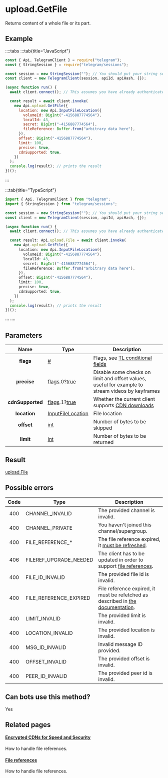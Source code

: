 # upload.GetFile

Returns content of a whole file or its part.

## Example

::::tabs
:::tab{title="JavaScript"}

```js
const { Api, TelegramClient } = require("telegram");
const { StringSession } = require("telegram/sessions");

const session = new StringSession(""); // You should put your string session here
const client = new TelegramClient(session, apiId, apiHash, {});

(async function run() {
  await client.connect(); // This assumes you have already authenticated with .start()

  const result = await client.invoke(
    new Api.upload.GetFile({
      location: new Api.InputFileLocation({
        volumeId: BigInt("-4156887774564"),
        localId: 43,
        secret: BigInt("-4156887774564"),
        fileReference: Buffer.from("arbitrary data here"),
      }),
      offset: BigInt("-4156887774564"),
      limit: 100,
      precise: true,
      cdnSupported: true,
    })
  );
  console.log(result); // prints the result
})();
```

:::

:::tab{title="TypeScript"}

```ts
import { Api, TelegramClient } from "telegram";
import { StringSession } from "telegram/sessions";

const session = new StringSession(""); // You should put your string session here
const client = new TelegramClient(session, apiId, apiHash, {});

(async function run() {
  await client.connect(); // This assumes you have already authenticated with .start()

  const result: Api.upload.File = await client.invoke(
    new Api.upload.GetFile({
      location: new Api.InputFileLocation({
        volumeId: BigInt("-4156887774564"),
        localId: 43,
        secret: BigInt("-4156887774564"),
        fileReference: Buffer.from("arbitrary data here"),
      }),
      offset: BigInt("-4156887774564"),
      limit: 100,
      precise: true,
      cdnSupported: true,
    })
  );
  console.log(result); // prints the result
})();
```

:::
::::

## Parameters

|       Name       | Type                                                                                                                              | Description                                                                                             |
| :--------------: | --------------------------------------------------------------------------------------------------------------------------------- | ------------------------------------------------------------------------------------------------------- |
|    **flags**     | [#](https://core.telegram.org/type/%23)                                                                                           | Flags, see [TL conditional fields](https://core.telegram.org/mtproto/TL-combinators#conditional-fields) |
|   **precise**    | [flags](https://core.telegram.org/mtproto/TL-combinators#conditional-fields).0?[true](https://core.telegram.org/constructor/true) | Disable some checks on limit and offset values, useful for example to stream videos by keyframes        |
| **cdnSupported** | [flags](https://core.telegram.org/mtproto/TL-combinators#conditional-fields).1?[true](https://core.telegram.org/constructor/true) | Whether the current client supports [CDN downloads](https://core.telegram.org/cdn)                      |
|   **location**   | [InputFileLocation](https://core.telegram.org/type/InputFileLocation)                                                             | File location                                                                                           |
|    **offset**    | [int](https://core.telegram.org/type/int)                                                                                         | Number of bytes to be skipped                                                                           |
|    **limit**     | [int](https://core.telegram.org/type/int)                                                                                         | Number of bytes to be returned                                                                          |

## Result

[upload.File](https://core.telegram.org/type/upload.File)

## Possible errors

| Code | Type                   | Description                                                                                                                     |
| :--: | ---------------------- | ------------------------------------------------------------------------------------------------------------------------------- |
| 400  | CHANNEL_INVALID        | The provided channel is invalid.                                                                                                |
| 400  | CHANNEL_PRIVATE        | You haven't joined this channel/supergroup.                                                                                     |
| 400  | FILE_REFERENCE\_\*     | The file reference expired, it [must be refreshed](https://core.telegram.org/api/file_reference).                               |
| 406  | FILEREF_UPGRADE_NEEDED | The client has to be updated in order to support [file references](https://core.telegram.org/api/file_reference).               |
| 400  | FILE_ID_INVALID        | The provided file id is invalid.                                                                                                |
| 400  | FILE_REFERENCE_EXPIRED | File reference expired, it must be refetched as described in [the documentation](https://core.telegram.org/api/file_reference). |
| 400  | LIMIT_INVALID          | The provided limit is invalid.                                                                                                  |
| 400  | LOCATION_INVALID       | The provided location is invalid.                                                                                               |
| 400  | MSG_ID_INVALID         | Invalid message ID provided.                                                                                                    |
| 400  | OFFSET_INVALID         | The provided offset is invalid.                                                                                                 |
| 400  | PEER_ID_INVALID        | The provided peer id is invalid.                                                                                                |

## Can bots use this method?

Yes

## Related pages

#### [Encrypted CDNs for Speed and Security](https://core.telegram.org/cdn)

How to handle file references.

#### [File references](https://core.telegram.org/api/file_reference)

How to handle file references.

